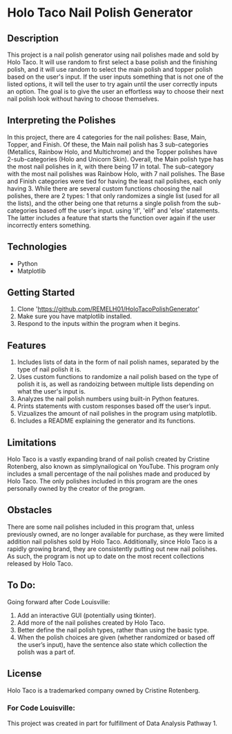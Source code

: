 # Holo Taco Nail Polish Generator 

## Description 
This project is a nail polish generator using nail polishes made and sold by Holo Taco. It will use random to first select a base polish and the finishing polish, and it will use random to select the main polish and topper polish based on the user's input. If the user inputs something that is not one of the listed options, it will tell the user to try again until the user correctly inputs an option. The goal is to give the user an effortless way to choose their next nail polish look without having to choose themselves. 

## Interpreting the Polishes
In this project, there are 4 categories for the nail polishes: Base, Main, Topper, and Finish. Of these, the Main nail polish has 3 sub-categories (Metallics, Rainbow Holo, and Multichrome) and the Topper polishes have 2-sub-categories (Holo and Unicorn Skin). Overall, the Main polish type has the most nail polishes in it, with there being 17 in total. The sub-category with the most nail polishes was Rainbow Holo, with 7 nail polishes. The Base and Finish categories were tied for having the least nail polishes, each only having 3. While there are several custom functions choosing the nail polishes, there are 2 types: 1 that only randomizes a single list (used for all the lists), and the other being one that returns a single polish from the sub-categories based off the user's input. using 'if', 'elif' and 'else' statements. The latter includes a feature that starts the function over again if the user incorrectly enters something. 

## Technologies 
- Python 
- Matplotlib

## Getting Started 
1. Clone 'https://github.com/REMELH01/HoloTacoPolishGenerator' 
2. Make sure you have matplotlib installed.
3. Respond to the inputs within the program when it begins. 

## Features 
1. Includes lists of data in the form of nail polish names, separated by the type of nail polish it is. 
2. Uses custom functions to randomize a nail polish based on the type of polish it is, as well as randoizing between multiple lists depending on what the user's input is. 
3. Analyzes the nail polish numbers using built-in Python features.
4. Prints statements with custom responses based off the user’s input.
5. Vizualizes the amount of nail polishes in the program using matplotlib.  
6. Includes a README explaining the generator and its functions. 

## Limitations 
Holo Taco is a vastly expanding brand of nail polish created by Cristine Rotenberg, also known as simplynailogical on YouTube. This program only includes a small percentage of the nail polishes made and produced by Holo Taco. The only polishes included in this program are the ones personally owned by the creator of the program. 

## Obstacles 
There are some nail polishes included in this program that, unless previously owned, are no longer available for purchase, as they were limited addition nail polishes sold by Holo Taco. Additionally, since Holo Taco is a rapidly growing brand, they are consistently putting out new nail polishes. As such, the program is not up to date on the most recent collections released by Holo Taco. 

## To Do:
Going forward after Code Louisville: 
1. Add an interactive GUI (potentially using tkinter). 
2. Add more of the nail polishes created by Holo Taco. 
3. Better define the nail polish types, rather than using the basic type. 
4. When the polish choices are given (whether randomized or based off the user’s input), have the sentence also state which collection the polish was a part of. 

## License  
Holo Taco is a trademarked company owned by Cristine Rotenberg. 

### For Code Louisville: 
This project was created in part for fulfillment of Data Analysis Pathway 1.
